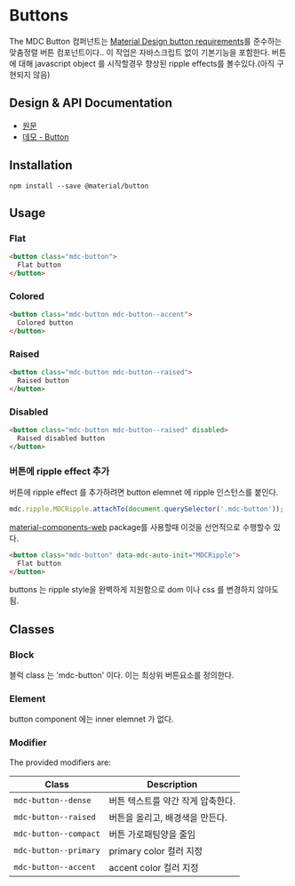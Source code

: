 <!--docs:
title: "Buttons"
layout: detail
section: components
excerpt: "Material Design-styled buttons."
iconId: button
path: /catalog/buttons/
-->

# Buttons

<!--<div class="article__asset">
  <a class="article__asset-link"
     href="https://material-components-web.appspot.com/button.html">
    <img src="{{ site.rootpath }}/images/mdc_web_screenshots/buttons.png" width="363" alt="Buttons screenshot">
  </a>
</div>-->

The MDC Button 컴퍼넌트는 [Material Design button requirements](https://material.io/guidelines/components/buttons.html)를 준수하는 맞춤정렬 버튼 컴포넌트이다..
이 작업은 자바스크립트 없이 기본기능을 포함한다.
버튼에 대해 javascript object 를 시작할경우  향상된 ripple effects를 볼수있다.(아직 구현되지 않음)

## Design & API Documentation

<ul class="icon-list">
  <li class="icon-list-item icon-list-item--spec">
    <a href="https://material.io/guidelines/components/buttons.html">원문</a>
  </li>
  <li class="icon-list-item icon-list-item--link">
    <a href="https://material-components-web.appspot.com/button.html">데모 - Button</a>
  </li>
</ul>

## Installation

```
npm install --save @material/button
```

## Usage

### Flat

```html
<button class="mdc-button">
  Flat button
</button>
```

### Colored

```html
<button class="mdc-button mdc-button--accent">
  Colored button
</button>
```

### Raised

```html
<button class="mdc-button mdc-button--raised">
  Raised button
</button>
```

### Disabled

```html
<button class="mdc-button mdc-button--raised" disabled>
  Raised disabled button
</button>
```

###  버튼에 ripple effect 추가
버튼에 ripple effect 를 추가하려면 button elemnet 에 ripple 인스턴스를 붙인다.

```js
mdc.ripple.MDCRipple.attachTo(document.querySelector('.mdc-button'));
```
 [material-components-web](../material-components-web) package를 사용할때 이것을 선언적으로 수행할수 있다.


```html
<button class="mdc-button" data-mdc-auto-init="MDCRipple">
  Flat button
</button>
```
buttons 는 ripple style을 완벽하게 지원함으로 dom 이나 css 를 변경하지 않아도 됨.

## Classes

### Block
블럭 class 는 'mdc-button' 이다. 이는 최상위 버튼요소를 정의한다.


### Element
button component 에는 inner elemnet 가 없다.


### Modifier

The provided modifiers are:

| Class                 | Description                                             |
| --------------------- | ------------------------------------------------------- |
| `mdc-button--dense`   | 버튼 텍스트를 약간 작게 압축한다.                               |
| `mdc-button--raised`  | 버튼을 올리고, 배경색을 만든다.                                |
| `mdc-button--compact` | 버튼 가로패팅양을 줄임                                        |
| `mdc-button--primary` | primary color 컬러 지정                                    |
| `mdc-button--accent`  | accent color 컬러 지정                                     |
